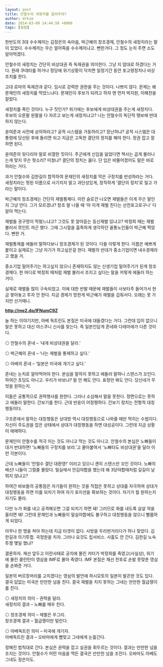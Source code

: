 ```yaml
---
layout: post
title: 안철수의 새정치를 알려주랴?
author: drkim
date: 2014-03-09 14:44:58 +0900
tags: [컬럼]
---
```

한반도의 3대 수수께끼는 김정은의 속마음, 박근혜의 창조경제, 안철수의 새정치라는 말이 있었다. 수수께끼는 무슨 얼어죽을 수수께끼냐고. 뻔한거다. 그 정도 눈치 주면 소도 알아먹겠다.

  


안철수의 새정치는 간단히 비상대권 즉 독재권을 의미한다. 그냥 지 맘대로 하겠다는 거다. 원래 쿠데타를 하거나 정당에 위기상황이 닥치면 일정기간 동안 포고령정치나 비상조치를 한다. 

  


고대 로마의 독재관과 같다. 임시로 강력한 권한을 주는 것이다. 나쁘지 않다. 문제는 왜 문재인의 새정치를 막았느냐다. 문재인이 후보가 되려고 하자 맨 먼저 박지원, 이해찬을 잘랐다. 

  


새정치를 죽인 것이다. 누구 짓인가? 위기에는 후보에게 비상대권을 주는게 새정치다. 후보의 오른팔 왼팔을 다 자르고 보는게 새정치냐고? 나는 안철수의 독단적 행보에 반대하지 않는다. 

  


윤여준과 사전에 상의하라고? 공적 시스템을 가동하라고? 장난하냐? 공적 시스템은 대통령에 당선된 후에 돌리면 되고 지금은 고독한 결단의 정치를 해야 한다. 정권 잡고 잘 하면 된다. 

  


윤여준의 뒷다리야 말로 비열한 짓이다. 주군에게 신임을 잃었다면 책사는 곱게 물러나는게 맞지 무슨 헛소리? 미쳤냐? 결단의 정치는 옳다. 단 입은 비뚤어졌어도 말은 바로 하라는 거다. 

  


과거 안철수와 김한길이 합작하여 문재인의 새정치를 막은 구정치를 반성하라는 거다. 새정치라는 헛된 이름으로 사기치지 말고 과단성있게, 정직하게 ‘결단의 정치’로 밀고 가라는 말이다. 

  


박근혜의 창조경제는 간단히 재벌통제다. 이런 슬로건 나오면 재벌들은 이게 무슨 말인지 그냥 안다. 그거 모르겠냐? 창조 말 나올 때 ‘아 이게 재벌 친다는 선전포고로구나’ 다 알아 먹는다.

  


재벌들 귓구멍이 막혔느냐고? 그것도 못 알아듣는 등신재벌 있냐고? 박정희 때는 재벌 불러서 쪼인트 까곤 했다. 그때 그시절을 흡족하게 생각하던 꼴통노인들이 박근혜 찍었다. 뻔한 거.

  


재벌통제를 에둘러 말하다보니 창조경제가 된 것이다. 다들 이렇게 한다. 이름은 예쁘게 붙이고 실제로는 그냥 자기가 하고싶은걸 한다. 재벌의 반대가 중소기업이면 내수경제라고 했을 거. 

  


중소기업 밀어주기는 하고싶지 않으니 존재하지도 않는 신생기업 밀어주기가 된게 창조경제다. 한 마디로 박정희 때처럼 재벌 불러서 조지고 싶다는 말을 저렇게 에둘러 하는 거다. 

  


실제로 재벌들 많이 구속되었고. 이에 대한 반발 때문에 재벌들이 사보타주 들어가서 현금 쌓아놓고 투자 안 한다. 지금 경제가 망한게 박근혜가 재벌을 겁줘서다. 오래는 못 가지만 선거때니.

  


**http://me2.do/IFNumC9Z**

  


늘 하는 이야기지만, 아베 독트린도 본질은 미국에 대들겠다는 거다. 그런데 입이 없으니 말은 못하고 대신 야스쿠니 신사를 찾는다. 즉 일본인답게 혼네와 다테마에가 다른 것이다. 

  


◎ 안철수의 혼네 – ‘내게 비상대권을 달라.’  
      
◎ 박근혜의 혼네 – ‘나는 재벌을 통제하고 싶다.’  
      
◎ 아베의 혼네 – ‘일본은 미국에 개기고 싶다.’ 

  


혼네는 눈치로 알아먹어야 한다. 본심을 말하지 못하고 에둘러 말하니 스탠스가 꼬인다. 하여간 초딩도 아니고. 우리가 바보냐? 말 안 해도 안다. 표정만 봐도 안다. 당신네가 무엇을 원하는지. 

  


이들은 공통적으로 권력행사를 원한다. 그러나 소심해서 말을 못한다. 정면으로는 못하고 에둘러 말한다. 간보기를 한다. 근데 반응이 어정쩡하다. 간보기 정치는 전형적 대칭행동이다.

  


구조론에서 말하는 대칭행동은 상대방 역시 대칭행동으로 나와줄 때만 먹히는 수법이다. 자신이 주도권을 잡은 상태에서 상대가 대칭행동을 하면 대성공이다. 그런데 지금 상황이 애매하다. 

  


문재인이 안철수를 적극 미는 것도 아니고 막는 것도 아니고. 안철수의 본심은 노빠들이 대거 반대하면! ‘노빠들의 구정치를 보라.’고 몰아붙여서 ‘노빠타도 비상대권’을 달라 이런 각본이다. 

  


근데 노빠들이 ‘안철수 결단 대환영!’ 이러고 있으니 괜히 스탠스만 꼬인 것이다. 노빠의 배신! 니들이 그럴줄 몰랐다. 밀실에서 안김야합을 했는데 왜 3당야합때처럼 길길이 날뛰지 않냐고? 

  


하여간 바보들의 공통점은 자기들이 원하는 것을 직접은 못하고 상대를 자극하여 상대가 대칭행동을 하면 이를 되치기 하여 자기 포지션을 확보하는 것이다. 자기가 뭘 원하는지 자기도 몰라.

  


다만 누가 화를 내고 공격해오면 그걸 되치기 하면 돼! 그러므로 화를 내도록 살살 약을 올리면 돼! 그런데 문재인과 노빠들이 밀실야합에도 불구하고 대칭행동을 않으니 뻘쭘하게 되었다. 

  


아무나 한 명을 쳐야 하는데 지금 타겟이 없다. 사방을 두리번거리다가 하나 찾았다. 김한길과 의기투합. 국정원을 치자. 그러나 요것도 립서비스. 사흘도 안 간다. 김한길 노숙투쟁 몇일 했냐? 

  


결론하자. 재선 앞두고 이란사태로 궁지에 몰린 카터가 박정희를 죽였고(사실상), 위기에 몰린 클린턴이 영삼을 IMF로 몰아 죽였다. IMF 본질은 재선 전후로 손발 못맞춘 영삼을 손봐준 거다. 

  


일본의 버르장머리를 고치겠다는 영삼의 발언에 하시모토의 일본이 발끈한 것도 있다. 결국 답없는 미국은 만만한 넘을 친다. 결국 재벌을 치지 못하는 그네는 만만한 월급쟁이를 친다. 

  


◎ 새정치의 의미 - 권력을 달라.       
새정치의 결과 – 노빠를 매우 친다. 

  


◎ 창조경제 의미 – 재벌은 쑤그리.       
창조경제 결과 – 월급쟁이만 털린다. 

  


◎ 아베독트린 의미 – 미국에 개기자.       
아베독트린 결과 – 오바마에게 뺨맞고 그네에게 눈흘긴다. 

  


정해진 법칙대로 간다. 본심은 권력을 잡고 실권을 휘두르는 것이다. 결과는 만만한 넘을 조지는 것이다. 안철수가 어떤 마음을 먹든 결국은 만만한 넘을 조진다. 오바마도 아베도 그네도 정은이도.